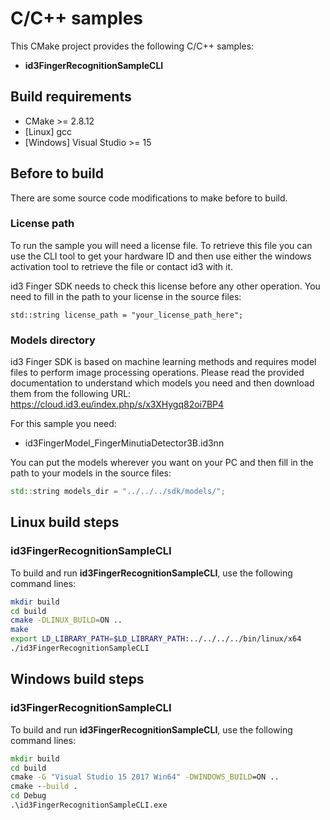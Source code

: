 # C/C++ samples

This CMake project provides the following C/C++ samples: 
* **id3FingerRecognitionSampleCLI**

## Build requirements

* CMake >= 2.8.12
* [Linux] gcc
* [Windows] Visual Studio >= 15

## Before to build

There are some source code modifications to make before to build.

### License path

To run the sample you will need a license file. To retrieve this file you can use the CLI tool to get your hardware ID and then use either the windows activation tool to retrieve the file or contact id3 with it.

id3 Finger SDK needs to check this license before any other operation. You need to fill in the path to your license in the source files:

    std::string license_path = "your_license_path_here";

### Models directory

id3 Finger SDK is based on machine learning methods and requires model files to perform image processing operations. Please read the provided documentation to understand which models you need and then download them from the following URL: https://cloud.id3.eu/index.php/s/x3XHygq82oi7BP4

For this sample you need:
- id3FingerModel_FingerMinutiaDetector3B.id3nn

You can put the models wherever you want on your PC and then fill in the path to your models in the source files:
```c++    
std::string models_dir = "../../../sdk/models/";
```

## Linux build steps

### id3FingerRecognitionSampleCLI

To build and run **id3FingerRecognitionSampleCLI**, use the following command lines:

```bash
mkdir build
cd build
cmake -DLINUX_BUILD=ON ..
make
export LD_LIBRARY_PATH=$LD_LIBRARY_PATH:../../../../bin/linux/x64
./id3FingerRecognitionSampleCLI
```

## Windows build steps

### id3FingerRecognitionSampleCLI

To build and run **id3FingerRecognitionSampleCLI**, use the following command lines:
```bat
mkdir build
cd build
cmake -G "Visual Studio 15 2017 Win64" -DWINDOWS_BUILD=ON ..
cmake --build .
cd Debug
.\id3FingerRecognitionSampleCLI.exe
```